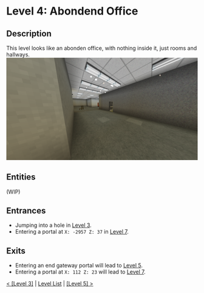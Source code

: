 # Level 4: Abondend Office

## Description
This level looks like an abonden office, with nothing inside it, just rooms and hallways.
<img src="./img/Level_4.png" />

## Entities
(WIP)

## Entrances
* Jumping into a hole in <a href="./Level_3.md">Level 3</a>.
* Entering a portal at `X: -2957 Z: 37` in <a href="./Level_7.md">Level 7</a>.

## Exits
* Entering an end gateway portal will lead to <a href="./Level_5.md">Level 5</a>.
* Entering a portal at `X: 112 Z: 23` will lead to <a href="./Level_7.md">Level 7</a>.

<a href="./Level_3.md">< [Level 3]</a> | <a href="./Levels.md">Level List</a> | <a href="./Level_5.md">[Level 5] ></a>